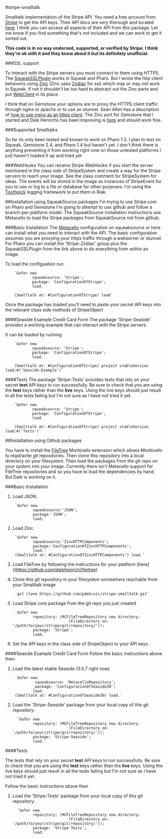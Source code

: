 #stripe-smalltalk


Smalltalk implementation of the Stripe API. You need a free account from [Stripe](http://www.stripe.com) to get the API keys. Their API docs are very thorough and located [here](https://stripe.com/docs/api). I think you can access all aspects of their API from this package.  Let me know if you find something that's not included and we can work to get it sorted out. 

**This code is in no way endorsed, supported, or verified by Stripe. I think they're ok with it and they know about it but its definitely unofficial.**


###SSL support

To interact with the Stripe servers you must connect to them using HTTPS.  The [SqueakSSLPlugin](https://code.google.com/p/squeakssl/) works in Squeak and Pharo.  But I wrote the http client behavoirs using [Zinc](http://zn.stfx.eu/zn/index.html) (Zinc uses [Zodiac](http://zdc.stfx.eu/) for ssl) which may or may not work in Squeak. If not it shouldn't be too hard to abstract out the Zinc parts and put [WebClient](http://www.squeaksource.com/WebClient.html) in its place. 

I think that on Gemstone your options are to proxy the HTTPS client traffic through nginx or apache or to use an stunnel. Sean Allen has a description of [how to use nginx as an https client](http://www.monkeysnatchbanana.com/posts/2010/06/22/faking-a-https-client-for-glass.html).  The Zinc port for Gemstone that I started and Dale Henrichs has been improving is [here](https://github.com/glassdb/zinc) and should work fine.

###Supported Smalltalks

So far its only been tested and known to work on Pharo 1.3.  I plan to test on Squeak, Gemstone 2.4, and Pharo 1.4 but haven't yet.  I don't think there is anything preventing it from working right now on those untested platforms I just haven't loaded it up and tried yet

###WebHooks
You can receive Stripe WebHooks if you start the server mentioned in the class side of StripeSystem and create a way for the Stripe servers to reach your image.  See the class comment for StripeSystem for ideas.   The events will be stored in the image as instances of StripeEvent for you to use or log to a file or database for other purposes.  I'm using the [Toothpick](http://www.metaprog.com/Toothpick/index.html) logging framework to put them in Riak.  


##Installation using SqueakSource packages
I'm trying to use Stripe.com on Pharo and Gemstone I'm going to attempt to use github and follow a branch-per-platform model. The SqueakSource installation instructions use Metacello to load the Stripe packages from SqueakSource not from github.




###Basic Installation
The [Metacello](https://code.google.com/p/metacello/) configuration on squeaksource or here can install what you need to interact with the API.  The basic configuration assumes you are proxying your https traffic through a webserver or stunnel.  For Pharo you can install the 'Stripe-Zodiac' group plus the SqueakSSLPlugin from the link above to do everything from within an image.

To load the configuation run:

        `Gofer new
                squeaksource: 'Stripe';
                package: 'ConfigurationOfStripe';
                load. 

        (Smalltalk at: #ConfigurationOfStripe) load`
        
Once the package has loaded you'll need to paste your secret API keys into the relevant class side methods of StripeObject
        

####Seaside Example Credit Card Form
The package 'Stripe-Seaside' provides a working example that can interact with the Stripe servers. 

It can be loaded by running

        `Gofer new
                squeaksource: 'Stripe';
                package: 'ConfigurationOfStripe';
                load. 

        (Smalltalk at: #ConfigurationOfStripe) project stableVersion load:#('Seaside-Example')`

####Tests
The package 'Stripe-Tests' provides tests that rely on your secret **test** API keys to run successfully.  Be sure to check that you are using the **test** keys rather than the **live** keys.  Using the live keys should just result in all the tests failing but I'm not sure as I have not tried it yet.

        `Gofer new
                squeaksource: 'Stripe';
                package: 'ConfigurationOfStripe';
                load. 

        (Smalltalk at: #ConfigurationOfStripe) project stableVersion load:#('Tests')`
        
##Installation using Github packages

You have to install the [FileTree](https://github.com/dalehenrich/filetree) Monticello extension which allows Monticello to read/write git repositories.  Then clone this repository into a local directory on your filesystem.  Then load the packages from the git repo on your system into your image.  Currently there isn't Metacello support for FileTree repositories and so you have to load the dependencies by hand.  But Dale is working on it.

###Basic Installation


1. Load JSON.

        `Gofer new
                squeaksource:'JSON';
                package:'JSON';
                load.`

2. Load Zinc.

        `Gofer new
                squeaksource:'ZincHTTPComponents';
                package:'ConfigurationOfZincHTTPComponents';
                load.'
        (Smalltalk at: #ConfigurationOfZincHTTPComponents') load.`
        
1. Load FileTree by following the instructions for your platform [here]((https://github.com/dalehenrich/filetree)

1. Clone this git repository in your filesystem somewhere reachable from your Smalltalk image

        `git clone https://github.com/pdebruic/stripe-smalltalk.git`

3. Load Stripe core package from the git repo you just created
        
        `Gofer new
                repository: (MCFileTreeRepository new directory: 
                                (FileDirectory on: '/path/to/your/stripe/git/repository/'));
                package: 'Stripe';
                load.`

4. Set the API keys in the class side of StripeObject to your API keys.

####Seaside Example Credit Card Form
Follow the basic instructions above then:

1. Load the latest stable Seaside (3.0.7 right now)
        
        `Gofer new
                 squeaksource: 'MetacelloRepository';
                 package: 'ConfigurationOfSeaside30';
                load.
        (Smalltalk at: #ConfigurationOfSeaside30) load.`

1. Load the 'Stripe-Seaside' package from your local copy of this git repository:

         `Gofer new
                repository: (MCFileTreeRepository new directory: 
                                (FileDirectory on: '/path/to/your/stripe/git/repository/'));
                package: 'Stripe-Seaside';
                load.`
                
####Tests

The tests  that rely on your secret **test** API keys to run successfully.  Be sure to check that you are using the **test** keys rather than the **live** keys.  Using the live keys should just result in all the tests failing but I'm not sure as I have not tried it yet.

Follow the basic instructions above then

1. Load the 'Stripe-Tests' package from your local copy of this git repository:

         `Gofer new
                repository: (MCFileTreeRepository new directory: 
                                (FileDirectory on: '/path/to/your/stripe/git/repository/'));
                package: 'Stripe-Tests';
                load.`
